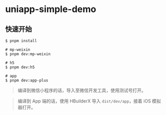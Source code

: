 # uniapp-simple-demo

## 快速开始

```shell
$ pnpm install
```

```shell
# mp-weixin
$ pnpm dev:mp-weixin

# h5
$ pnpm dev:h5

# app
$ pnpm dev:app-plus
```

> 编译到微信小程序的话，导入至微信开发工具，使用测试号打开。

> 编译到 App 端的话，使用 HBuilderX 导入 `dist/dev/app`，接着 iOS 模拟器打开。

